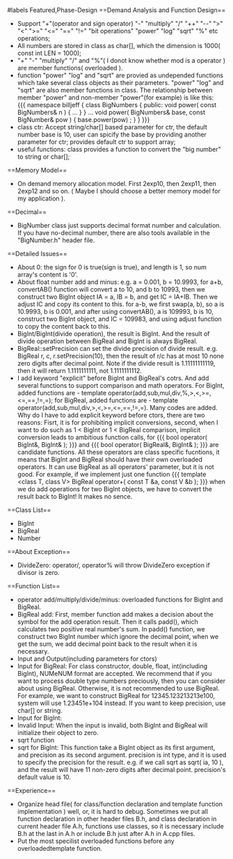 #labels Featured,Phase-Design
==Demand Analysis and Function Design==
  * Support "+"(operator and sign operator) "-" "multiply" "/" "++" "--" ">" "<" ">=" "<=" "==" "!=" "bit operations" "power" "log" "sqrt" "%" etc operations;
  * All numbers are stored in class as char[], which the dimension is 1000( const int LEN = 1000);
  * "+" "-" "multiply" "/" and "%"( I donot know whether mod is a operator ) are member functions( overloaded ).
  * function "power" "log" and "sqrt" are provied as undepended functions which take several class objects as their parameters. "power" "log" and "sqrt" are also member functions in class. The relationship between member "power" and non-member "power"(for example) is like this:  
{{{
  namespace billjeff {
    class BigNumbers {
    public:
      void power( const BigNumbers& n ) { ... }
    }
    ...
    void power( BigNumbers& base, const BigNumber& pow ) {
      base.power(pow) ;
    }
  }
}}}
  * class ctr: Accept string/char[] based parameter for ctr, the default number base is 10, user can spicify the base by providing another parameter for ctr; provides default ctr to support array;
  * useful functions: class provides a function to convert the "big number" to string or char[]; 

==Memory Model==
  * On demand memory allocation model. First 2exp10, then 2exp11, then 2exp12 and so on. ( Maybe I should choose a better memory model for my application ).

==Decimal==
  * BigNumber class just supports decimal format number and calculation. If you have no-decimal number, there are also tools available in the "BigNumber.h" header file.

==Detailed Issues==
  * About 0: the sign for 0 is true(sign is true), and length is 1, so num array's content is '0'.
  * About float number add and minus: e.g. a = 0.001, b = 10.9993, for a+b, convertAB() function will convert a to 10, and b to 10993, then we construct two BigInt object IA = a, IB = b, and get IC = IA+IB. Then we adjust IC and copy its content to this. for a-b, we first swap(a, b), so a is 10.9993, b is 0.001, and after using convertAB(), a is 109993, b is 10, construct two BigInt object, and IC = 109983, and using adjust function to copy the content back to this.
  * BigInt/BigInt(divide operation), the result is BigInt. And the result of divide operation between BigReal and BigInt is always BigReal.
  * BigReal::setPrecision can set the divide precision of divide result. e.g. BigReal r, c, r.setPrecision(10), then the result of r/c has at most 10 none zero digits after decimal point. Note if the divide result is 1.11111111119, then it will return 1.1111111111, not 1.1111111112.
  * I add keyword "explicit" before BigInt and BigReal's cotrs. And add several functions to support comparison and math operators. For BigInt, added functions are - template operator(add,sub,mul,div,%,>,<,>=,<=,==,!=,=); for BigReal, added functions are - template operator(add,sub,mul,div,>,<,>=,<=,==,!=,=). Many codes are added. Why do I have to add explicit keyword before ctors, there are two reasons: Fisrt, it is for prohibiting implicit conversions, second, when I want to do such as 1 < BigInt or 1 < BigReal comparison, implicit conversion leads to ambitious function calls, for 
{{{
  bool operator( BigInt&, BigInt& );
}}}
  and
{{{
  bool operator( BigReal&, BigInt& );
}}}
  are candidate functions. All these operators are class specific fucntions, it means that BigInt and BigReal should have their own overloaded operators. It can use BigReal as all operators' parameter, but it is not good. For example, if we implement just one function
{{{
  template <class T, class V> 
    BigReal operator+( const T &a, const V &b );
}}}
  when we do add operations for two BigInt objects, we have to convert the result back to BigInt! It makes no sence.

==Class List==
  * BigInt
  * BigReal
  * Number


==About Exception==
  * DivideZero: operator/, operator% will throw DivideZero exception if divisor is zero.

==Function List==
  * operator add/multiply/divide/minus: overloaded functions for BigInt and BigReal.
   * BigReal add: First, member function add makes a decision about the symbol for the add operation result. Then it calls padd(), which calculates two positive real number's sum. In padd() function, we construct two BigInt number which ignore the decimal point, when we get the sum, we add decimal point back to the result when it is necessary.
  * Input and Output(including parameters for ctors)
   * Input for BigReal: For class constructor, double, float, int(including BigInt), NUMeNUM format are accepted. We recommend that if you want to process double type numbers preciously, then you can consider about using BigReal. Otherwise, it is not recommended to use BigReal. For example, we want to construct BigReal for 12345.123213213e100, system will use 1.23451e+104 instead. If you want to keep precision, use char[] or string.
   * Input for BigInt: 
   * Invalid Input: When the input is invalid, both BigInt and BigReal will initialize their object to zero.
  * sqrt function
   * sqrt for BigInt: This function take a BigInt object as its first argument, and precision as its second argument. precision is int type, and it is used to specify the precision for the result. e.g. if we call sqrt as sqrt( ia, 10 ), and the result will have 11 non-zero digits after decimal point. precision's default value is 10.

==Experience==
  * Organize head file( for class/function declaration and template function 	   implementation ) well, or, it is hard to debug. Sometimes we put all function 	   declaration in other header files B.h, and class declaration in current header file A.h, functions use classes, so it is necessary include B.h at the last in A.h or include B.h just after A.h in A.cpp files.
  * Put the most specilist overloaded functions before any overloadedtemplate function.
  